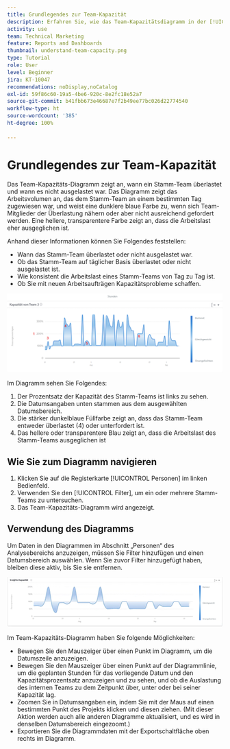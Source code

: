 ```yaml
---
title: Grundlegendes zur Team-Kapazität
description: Erfahren Sie, wie das Team-Kapazitätsdiagramm in der [!UICONTROL erweiterten Analyse] anzeigt, wann ein Stamm-Team über- oder unterbelegt war.
activity: use
team: Technical Marketing
feature: Reports and Dashboards
thumbnail: understand-team-capacity.png
type: Tutorial
role: User
level: Beginner
jira: KT-10047
recommendations: noDisplay,noCatalog
exl-id: 59f86c60-19a5-4be6-920c-8e2fc18e52a7
source-git-commit: b41fbb673e46687e7f2b49ee77bc026d22774540
workflow-type: ht
source-wordcount: '385'
ht-degree: 100%

---
```


# Grundlegendes zur Team-Kapazität

Das Team-Kapazitäts-Diagramm zeigt an, wann ein Stamm-Team überlastet und wann es nicht ausgelastet war. Das Diagramm zeigt das Arbeitsvolumen an, das dem Stamm-Team an einem bestimmten Tag zugewiesen war, und weist eine dunklere blaue Farbe zu, wenn sich Team-Mitglieder der Überlastung nähern oder aber nicht ausreichend gefordert werden. Eine hellere, transparentere Farbe zeigt an, dass die Arbeitslast eher ausgeglichen ist.

Anhand dieser Informationen können Sie Folgendes feststellen:

* Wann das Stamm-Team überlastet oder nicht ausgelastet war.
* Ob das Stamm-Team auf täglicher Basis überlastet oder nicht ausgelastet ist.
* Wie konsistent die Arbeitslast eines Stamm-Teams von Tag zu Tag ist.
* Ob Sie mit neuen Arbeitsaufträgen Kapazitätsprobleme schaffen.

![Ein Bild, das ein Team-Kapazitäts-Diagramm mit Zahlen zu den Bereichen anzeigt, die in den folgenden Aufzählungspunkten beschrieben werden](assets/section-3-4.png)

Im Diagramm sehen Sie Folgendes:

1. Der Prozentsatz der Kapazität des Stamm-Teams ist links zu sehen.
1. Die Datumsangaben unten stammen aus dem ausgewählten Datumsbereich.
1. Die stärker dunkelblaue Füllfarbe zeigt an, dass das Stamm-Team entweder überlastet (4) oder unterfordert ist.
1. Das hellere oder transparentere Blau zeigt an, dass die Arbeitslast des Stamm-Teams ausgeglichen ist

## Wie Sie zum Diagramm navigieren

1. Klicken Sie auf die Registerkarte [!UICONTROL Personen] im linken Bedienfeld.
1. Verwenden Sie den [!UICONTROL Filter], um ein oder mehrere Stamm-Teams zu untersuchen.
1. Das Team-Kapazitäts-Diagramm wird angezeigt.

## Verwendung des Diagramms

Um Daten in den Diagrammen im Abschnitt „Personen“ des Analysebereichs anzuzeigen, müssen Sie Filter hinzufügen und einen Datumsbereich auswählen. Wenn Sie zuvor Filter hinzugefügt haben, bleiben diese aktiv, bis Sie sie entfernen.

![Ein Bild mit einem Team-Kapazitäts-Diagramm](assets/section-3-5.png)

Im Team-Kapazitäts-Diagramm haben Sie folgende Möglichkeiten:

* Bewegen Sie den Mauszeiger über einen Punkt im Diagramm, um die Datumszeile anzuzeigen.
* Bewegen Sie den Mauszeiger über einen Punkt auf der Diagrammlinie, um die geplanten Stunden für das vorliegende Datum und den Kapazitätsprozentsatz anzuzeigen und zu sehen, und ob die Auslastung des internen Teams zu dem Zeitpunkt über, unter oder bei seiner Kapazität lag.
* Zoomen Sie in Datumsangaben ein, indem Sie mit der Maus auf einen bestimmten Punkt des Projekts klicken und diesen ziehen. (Mit dieser Aktion werden auch alle anderen Diagramme aktualisiert, und es wird in denselben Datumsbereich eingezoomt.)
* Exportieren Sie die Diagrammdaten mit der Exportschaltfläche oben rechts im Diagramm.
